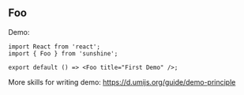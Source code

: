 ## Foo

Demo:

```tsx
import React from 'react';
import { Foo } from 'sunshine';

export default () => <Foo title="First Demo" />;
```

More skills for writing demo: https://d.umijs.org/guide/demo-principle
